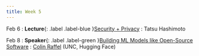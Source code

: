 ```yaml
---
title: Week 5
---
```


Feb 6
: **Lecture**{: .label .label-blue }[Security + Privacy](#)
  : Tatsu Hashimoto

Feb 8
: **Speaker**{: .label .label-green }[Building ML Models like Open-Source Software](https://colinraffel.com/blog/a-call-to-build-models-like-we-build-open-source-software.html)
  : [Colin Raffel](https://colinraffel.com/) (UNC, Hugging Face)